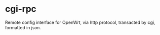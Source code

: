 # cgi-rpc
Remote config interface for OpenWrt, via http protocol, transacted by cgi, formatted in json.
